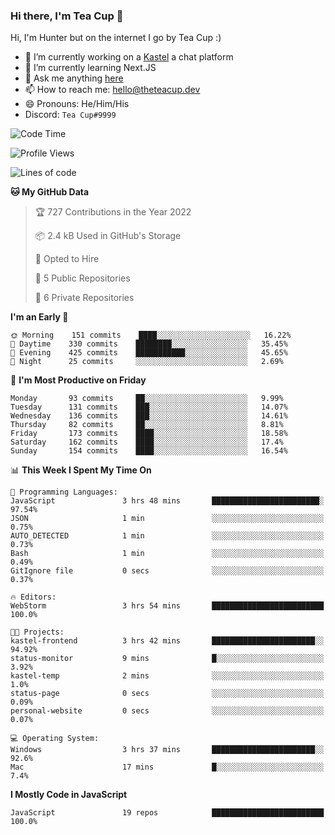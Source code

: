 ### Hi there, I'm Tea Cup 👋 

Hi, I'm Hunter but on the internet I go by Tea Cup :)

- 🔭 I’m currently working on a [Kastel](https://github.com/Kastelll) a chat platform
- 🌱 I’m currently learning Next.JS
- 💬 Ask me anything [here](https://github.com/TheTeaCup/TheTeaCup/issues)
- 📫 How to reach me: [hello@theteacup.dev](mailto:hello@theteacup.dev)
- 😄 Pronouns: He/Him/His
- Discord: `Tea Cup#9999`

<!--START_SECTION:waka-->
![Code Time](http://img.shields.io/badge/Code%20Time-201%20hrs%2023%20mins-blue)

![Profile Views](http://img.shields.io/badge/Profile%20Views-11-blue)

![Lines of code](https://img.shields.io/badge/From%20Hello%20World%20I%27ve%20Written-69%20Thousand%20lines%20of%20code-blue)

**🐱 My GitHub Data** 

> 🏆 727 Contributions in the Year 2022
 > 
> 📦 2.4 kB Used in GitHub's Storage 
 > 
> 💼 Opted to Hire
 > 
> 📜 5 Public Repositories 
 > 
> 🔑 6 Private Repositories  
 > 
**I'm an Early 🐤** 

```text
🌞 Morning    151 commits    ████░░░░░░░░░░░░░░░░░░░░░   16.22% 
🌆 Daytime    330 commits    ████████░░░░░░░░░░░░░░░░░   35.45% 
🌃 Evening    425 commits    ███████████░░░░░░░░░░░░░░   45.65% 
🌙 Night      25 commits     ░░░░░░░░░░░░░░░░░░░░░░░░░   2.69%

```
📅 **I'm Most Productive on Friday** 

```text
Monday       93 commits     ██░░░░░░░░░░░░░░░░░░░░░░░   9.99% 
Tuesday      131 commits    ███░░░░░░░░░░░░░░░░░░░░░░   14.07% 
Wednesday    136 commits    ███░░░░░░░░░░░░░░░░░░░░░░   14.61% 
Thursday     82 commits     ██░░░░░░░░░░░░░░░░░░░░░░░   8.81% 
Friday       173 commits    ████░░░░░░░░░░░░░░░░░░░░░   18.58% 
Saturday     162 commits    ████░░░░░░░░░░░░░░░░░░░░░   17.4% 
Sunday       154 commits    ████░░░░░░░░░░░░░░░░░░░░░   16.54%

```


📊 **This Week I Spent My Time On** 

```text
💬 Programming Languages: 
JavaScript               3 hrs 48 mins       ████████████████████████░   97.54% 
JSON                     1 min               ░░░░░░░░░░░░░░░░░░░░░░░░░   0.75% 
AUTO_DETECTED            1 min               ░░░░░░░░░░░░░░░░░░░░░░░░░   0.73% 
Bash                     1 min               ░░░░░░░░░░░░░░░░░░░░░░░░░   0.49% 
GitIgnore file           0 secs              ░░░░░░░░░░░░░░░░░░░░░░░░░   0.37%

🔥 Editors: 
WebStorm                 3 hrs 54 mins       █████████████████████████   100.0%

🐱‍💻 Projects: 
kastel-frontend          3 hrs 42 mins       ███████████████████████░░   94.92% 
status-monitor           9 mins              █░░░░░░░░░░░░░░░░░░░░░░░░   3.92% 
kastel-temp              2 mins              ░░░░░░░░░░░░░░░░░░░░░░░░░   1.0% 
status-page              0 secs              ░░░░░░░░░░░░░░░░░░░░░░░░░   0.09% 
personal-website         0 secs              ░░░░░░░░░░░░░░░░░░░░░░░░░   0.07%

💻 Operating System: 
Windows                  3 hrs 37 mins       ███████████████████████░░   92.6% 
Mac                      17 mins             █░░░░░░░░░░░░░░░░░░░░░░░░   7.4%

```

**I Mostly Code in JavaScript** 

```text
JavaScript               19 repos            █████████████████████████   100.0%

```



<!--END_SECTION:waka-->
